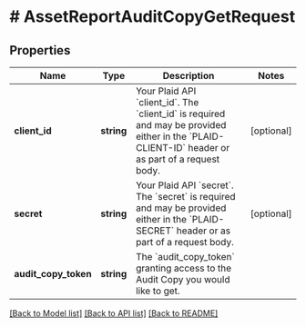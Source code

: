 # # AssetReportAuditCopyGetRequest

## Properties

Name | Type | Description | Notes
------------ | ------------- | ------------- | -------------
**client_id** | **string** | Your Plaid API &#x60;client_id&#x60;. The &#x60;client_id&#x60; is required and may be provided either in the &#x60;PLAID-CLIENT-ID&#x60; header or as part of a request body. | [optional]
**secret** | **string** | Your Plaid API &#x60;secret&#x60;. The &#x60;secret&#x60; is required and may be provided either in the &#x60;PLAID-SECRET&#x60; header or as part of a request body. | [optional]
**audit_copy_token** | **string** | The &#x60;audit_copy_token&#x60; granting access to the Audit Copy you would like to get. |

[[Back to Model list]](../../README.md#models) [[Back to API list]](../../README.md#endpoints) [[Back to README]](../../README.md)
